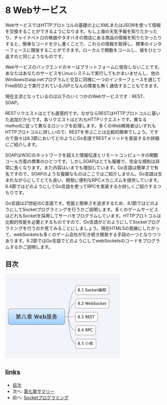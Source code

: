 # 8 Webサービス
WebサービスではHTTPプロトコルの基礎の上にXMLまたはJSONを使って情報を交換することができるようになります。もし上海の天気予報を知りたかったり、チャイナペトロの株価やタオバオの商店にある商品の情報を知りたかったりすると、簡単なコードを少し書くことで、これらの情報を取得し、標準のインターフェースに開放することができます。ローカルで関数をコールし、値をひとつ返すのと同じようなものです。

Webサービスのバックエンドのキーはプラットフォームに依存しないことです。あなたはあなたのサービスをLinuxシステムで実行してもかまいませんし、他のWindowsのasp.netプログラムと交互に同様に一つのインターフェースを通じてFreeBSD上で実行されているJSPとなんの障害も無く通信することもできます。

現在主流となっているのは以下のいくつかのWebサービスです：REST、SOAP。

RESTリクエストはとても直感的です。なぜならRESTはHTTPプロトコルに基いた追加だからです。各リクエストはどれもHTTPリクエストです。異なるmethodに従って異なるロジックを処理します。多くのWeb開発者はいずれもHTTPプロトコルに詳しいので、RESTを学ぶことは比較的簡単でしょう。ですので我々は8.3節においてどのようにGo言語でRESTメソッドを実装するか詳細にご紹介します。

SOAPはW3Cのネットワークを超えた情報伝達とリモートコンピュータの関数コール方面の標準のひとつです。しかしSOAPはとても複雑で、完全な規則は非常に長くなります。また内容はいまでも増加しています。Go言語は簡単さで有名ですので、SOAPのような複雑なものはここではご紹介しません。Go言語は生まれながらにしてとても良い、開発に便利なRPCメカニズムを提供しています。8.4節ではどのようにしてGo言語を使ってRPCを実装するか詳しくご紹介するつもりです。

Go言語は21世紀のC言語です。性能と簡単さを追求するため、8.1節ではどのようにしてSocketプログラミングを行うかご説明します。多くのゲームサービスはどれもSocketを採用してサーバをプログラムしています。HTTPプロトコルは比較的性能を必要とするものですので、Go言語がどのようにしてSocketプログラミングを行うのか見てみることにしましょう。現在HTML5の発展にしたがって、webSocketsも多くのゲーム会社が引き続き開発する手段の一つとなりつつあります。8.2節ではGo言語でどのようにしてwebSocketsのコードをプログラムするかご説明します。

## 目次
   ![](images/navi8.png?raw=true)

## links
   * [目次](<preface.md>)
   * 次へ: [第七章サマリー](<07.5.md>)
   * 前へ: [Socketプログラミング](<08.1.md>)
